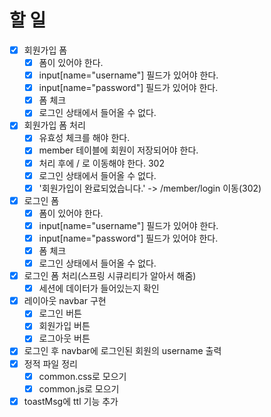 # 할 일
- [x] 회원가입 폼
  - [x] 폼이 있어야 한다.
  - [x] input[name="username"] 필드가 있어야 한다.
  - [x] input[name="password"] 필드가 있어야 한다.
  - [x] 폼 체크
  - [x] 로그인 상태에서 들어올 수 없다.
- [x] 회원가입 폼 처리
  - [x] 유효성 체크를 해야 한다.
  - [x] member 테이블에 회원이 저장되어야 한다.
  - [x] 처리 후에 / 로 이동해야 한다. 302
  - [x] 로그인 상태에서 들어올 수 없다.
  - [x] '회원가입이 완료되었습니다.' -> /member/login 이동(302)
- [x] 로그인 폼
  - [x] 폼이 있어야 한다.
  - [x] input[name="username"] 필드가 있어야 한다.
  - [x] input[name="password"] 필드가 있어야 한다.
  - [x] 폼 체크
  - [x] 로그인 상태에서 들어올 수 없다.
- [x] 로그인 폼 처리(스프링 시큐리티가 알아서 해줌)
  - [x] 세션에 데이터가 들어있는지 확인
- [x] 레이아웃 navbar 구현
  - [x] 로그인 버튼
  - [x] 회원가입 버튼
  - [x] 로그아웃 버튼
- [x] 로그인 후 navbar에 로그인된 회원의 username 출력
- [x] 정적 파일 정리
  - [x] common.css로 모으기
  - [x] common.js로 모으기
- [x] toastMsg에 ttl 기능 추가 